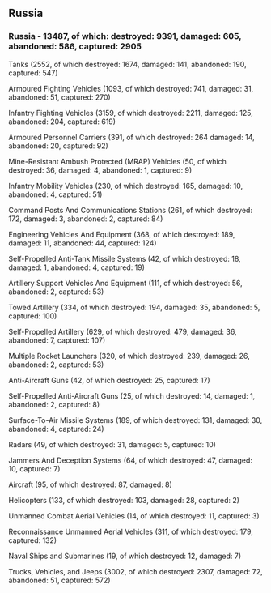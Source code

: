 
 
 ## Russia
 
 ### Russia - 13487, of which: destroyed: 9391, damaged: 605, abandoned: 586, captured: 2905

 

 

 Tanks (2552, of which destroyed: 1674, damaged: 141, abandoned: 190, captured: 547)

 Armoured Fighting Vehicles (1093, of which destroyed: 741, damaged: 31, abandoned: 51, captured: 270)

 Infantry Fighting Vehicles (3159, of which destroyed: 2211, damaged: 125, abandoned: 204, captured: 619)

 Armoured Personnel Carriers (391, of which destroyed: 264 damaged: 14, abandoned: 20, captured: 92)

 Mine-Resistant Ambush Protected (MRAP) Vehicles (50, of which destroyed: 36, damaged: 4, abandoned: 1, captured: 9)

 Infantry Mobility Vehicles (230, of which destroyed: 165, damaged: 10, abandoned: 4, captured: 51)

 Command Posts And Communications Stations (261, of which destroyed: 172, damaged: 3, abandoned: 2, captured: 84)

 Engineering Vehicles And Equipment (368, of which destroyed: 189, damaged: 11, abandoned: 44, captured: 124)

 Self-Propelled Anti-Tank Missile Systems (42, of which destroyed: 18, damaged: 1, abandoned: 4, captured: 19)

 Artillery Support Vehicles And Equipment (111, of which destroyed: 56, abandoned: 2, captured: 53)

 Towed Artillery (334, of which destroyed: 194, damaged: 35, abandoned: 5, captured: 100)

 Self-Propelled Artillery (629, of which destroyed: 479, damaged: 36, abandoned: 7, captured: 107)

 Multiple Rocket Launchers (320, of which destroyed: 239, damaged: 26, abandoned: 2, captured: 53)

 Anti-Aircraft Guns (42, of which destroyed: 25, captured: 17)

 Self-Propelled Anti-Aircraft Guns (25, of which destroyed: 14, damaged: 1, abandoned: 2, captured: 8)

 Surface-To-Air Missile Systems (189, of which destroyed: 131, damaged: 30, abandoned: 4, captured: 24)

 Radars (49, of which destroyed: 31, damaged: 5, captured: 10)

 Jammers And Deception Systems (64, of which destroyed: 47, damaged: 10, captured: 7)

 Aircraft (95, of which destroyed: 87, damaged: 8)

 Helicopters (133, of which destroyed: 103, damaged: 28, captured: 2)

 Unmanned Combat Aerial Vehicles (14, of which destroyed: 11, captured: 3)

 Reconnaissance Unmanned Aerial Vehicles (311, of which destroyed: 179, captured: 132)

 Naval Ships and Submarines (19, of which destroyed: 12, damaged: 7)

 Trucks, Vehicles, and Jeeps (3002, of which destroyed: 2307, damaged: 72, abandoned: 51, captured: 572)

